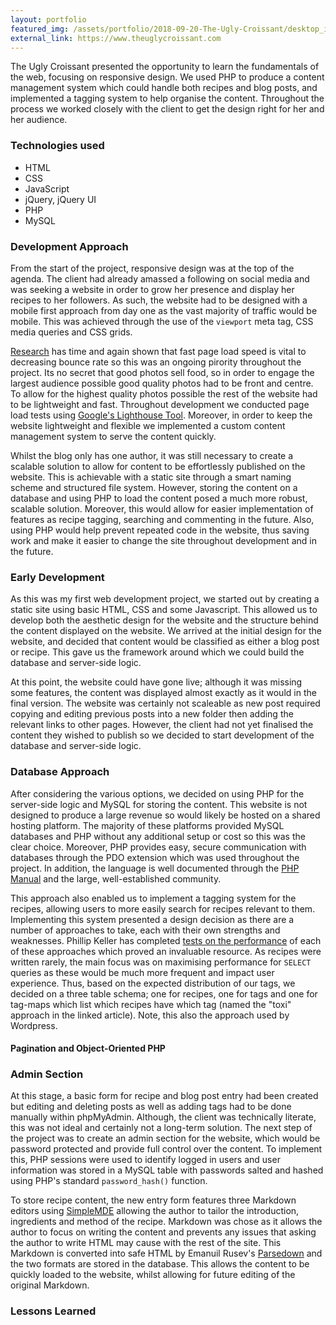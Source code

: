 ```yaml
---
layout: portfolio
featured_img: /assets/portfolio/2018-09-20-The-Ugly-Croissant/desktop_index.png
external_link: https://www.theuglycroissant.com
---
```

The Ugly Croissant presented the opportunity to learn the fundamentals of the web, focusing on responsive design. We used PHP to produce a content management system which could handle both recipes and blog posts, and implemented a tagging system to help organise the content. Throughout the process we worked closely with the client to get the design right for her and her audience.
<!--more-->

### Technologies used
* HTML
* CSS
* JavaScript
* jQuery, jQuery UI
* PHP
* MySQL

### Development Approach

From the start of the project, responsive design was at the top of the agenda. The client had already amassed a following on social media and was seeking a website in order to grow her presence and display her recipes to her followers. As such, the website had to be designed with a mobile first approach from day one as the vast majority of traffic would be mobile. This was achieved through the use of the <code>viewport</code> meta tag, CSS media queries and CSS grids.

[Research](https://www.thinkwithgoogle.com/marketing-resources/data-measurement/mobile-page-speed-new-industry-benchmarks/) has time and again shown that fast page load speed is vital to decreasing bounce rate so this was an ongoing pirority throughout the project. Its no secret that good photos sell food, so in order to engage the largest audience possible good quality photos had to be front and centre. To allow for the highest quality photos possible the rest of the website had to be lightweight and fast. Throughout development we conducted page load tests using [Google's Lighthouse Tool](https://developers.google.com/web/tools/lighthouse/). Moreover, in order to keep the website lightweight and flexible we implemented a custom content management system to serve the content quickly.

Whilst the blog only has one author, it was still necessary to create a scalable solution to allow for content to be effortlessly published on the website. This is achievable with a static site through a smart naming scheme and structured file system. However, storing the content on a database and using PHP to load the content posed a much more robust, scalable solution. Moreover, this would allow for easier implementation of features as recipe tagging, searching and commenting in the future. Also, using PHP would help prevent repeated code in the website, thus saving work and make it easier to change the site throughout development and in the future.

### Early Development

As this was my first web development project, we started out by creating a static site using basic HTML, CSS and some Javascript. This allowed us to develop both the aesthetic design for the website and the structure behind the content displayed on the website. We arrived at the initial design for the website, and decided that content would be classified as either a blog post or recipe. This gave us the framework around which we could build the database and server-side logic.

At this point, the website could have gone live; although it was missing some features, the content was displayed almost exactly as it would in the final version. The website was certainly not scaleable as new post required copying and editing previous posts into a new folder then adding the relevant links to other pages. However, the client had not yet finalised the content they wished to publish so we decided to start development of the database and server-side logic.

### Database Approach

After considering the various options, we decided on using PHP for the server-side logic and MySQL for storing the content. This website is not designed to produce a large revenue so would likely be hosted on a shared hosting platform. The majority of these platforms provided MySQL databases and PHP without any additional setup or cost so this was the clear choice. Moreover, PHP provides easy, secure communication with databases through the PDO extension which was used throughout the project. In addition, the language is well documented through the [PHP Manual](http://php.net/manual/en/index.php) and the large, well-established community.

This approach also enabled us to implement a tagging system for the recipes, allowing users to more easily search for recipes relevant to them. Implementing this system presented a design decision as there are a number of approaches to take, each with their own strengths and weaknesses. Phillip Keller has completed [tests on the performance](http://howto.philippkeller.com/2005/06/19/Tagsystems-performance-tests/) of each of these approaches which proved an invaluable resource. As recipes were written rarely, the main focus was on maximising performance for <code>SELECT</code> queries as these would be much more frequent and impact user experience. Thus, based on the expected distribution of our tags, we decided on a three table schema; one for recipes, one for tags and one for tag-maps which list which recipes have which tag (named the "toxi" approach in the linked article). Note, this also the approach used by Wordpress.

#### Pagination and Object-Oriented PHP

### Admin Section

At this stage, a basic form for recipe and blog post entry had been created but editing and deleting posts as well as adding tags had to be done manually within phpMyAdmin. Although, the client was technically literate, this was not ideal and certainly not a long-term solution. The next step of the project was to create an admin section for the website, which would be password protected and provide full control over the content. To implement this, PHP sessions were used to identify logged in users and user information was stored in a MySQL table with passwords salted and hashed using PHP's standard <code>password_hash()</code> function.

To store recipe content, the new entry form features three Markdown editors using [SimpleMDE](https://simplemde.com/) allowing the author to tailor the introduction, ingredients and method of the recipe. Markdown was chose as it allows the author to focus on writing the content and prevents any issues that asking the author to write HTML may cause with the rest of the site. This Markdown is converted into safe HTML by Emanuil Rusev's [Parsedown](www.parsedown.org) and the two formats are stored in the database. This allows the content to be quickly loaded to the website, whilst allowing for future editing of the original Markdown.

### Lessons Learned
<!--stackedit_data:
eyJoaXN0b3J5IjpbMTAxMDU1NDg1NywxMTE0MzMwODA4LDEyMD
AzNDMsOTY1ODg1MzA3LDM2NjM5NDUxMSwtMjA1ODAxNzI1OSwt
MzU1MzA3NzY3LDIwNjIyMTM3OTUsLTMxMjU5MzQyNSwtOTEwOT
k4OTQ2LC0yMDUzNjg5NjQ1LDEwNzcyNjk3OTksMTU3NDI5Mjgz
Nl19
-->